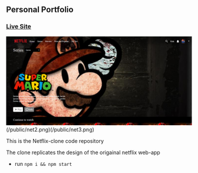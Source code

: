 ## Personal Portfolio

### [Live Site](https://netflixclone-one.netlify.app/)
                

![Portfolio Website](/public/netflix.png)(/public/net2.png)(/public/net3.png)

This is the Netflix-clone code repository

The clone replicates the design of the origainal netflix web-app 
- run ```npm i && npm start```


